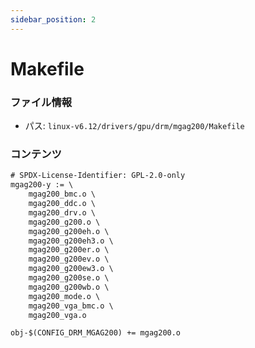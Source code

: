 ```yaml
---
sidebar_position: 2
---
```

# Makefile

### ファイル情報

- パス: `linux-v6.12/drivers/gpu/drm/mgag200/Makefile`

### コンテンツ

```txt
# SPDX-License-Identifier: GPL-2.0-only
mgag200-y := \
	mgag200_bmc.o \
	mgag200_ddc.o \
	mgag200_drv.o \
	mgag200_g200.o \
	mgag200_g200eh.o \
	mgag200_g200eh3.o \
	mgag200_g200er.o \
	mgag200_g200ev.o \
	mgag200_g200ew3.o \
	mgag200_g200se.o \
	mgag200_g200wb.o \
	mgag200_mode.o \
	mgag200_vga_bmc.o \
	mgag200_vga.o

obj-$(CONFIG_DRM_MGAG200) += mgag200.o

```
